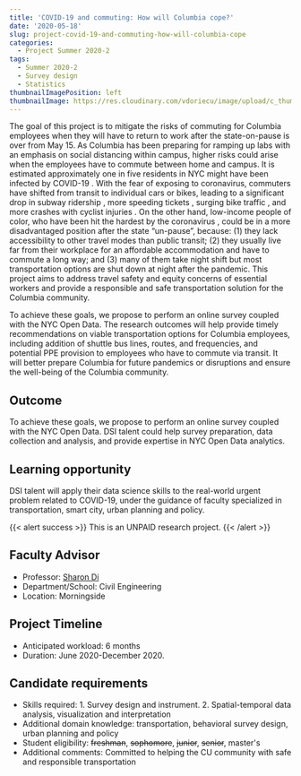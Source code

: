 ```yaml
---
title: 'COVID-19 and commuting: How will Columbia cope?'
date: '2020-05-18'
slug: project-covid-19-and-commuting-how-will-columbia-cope
categories:
  - Project Summer 2020-2
tags:
  - Summer 2020-2
  - Survey design
  - Statistics
thumbnailImagePosition: left
thumbnailImage: https://res.cloudinary.com/vdoriecu/image/upload/c_thumb,w_200,g_face/v1579110178/construction_c6dqbd.png
---
```

The goal of this project is to mitigate the risks of commuting for Columbia employees when they will have to return to work after the state-on-pause is over from May 15. As Columbia has been preparing for ramping up labs with an emphasis on social distancing within campus, higher risks could arise when the employees have to commute between home and campus. It is estimated approximately one in five residents in NYC might have been infected by COVID-19 . With the fear of exposing to coronavirus, commuters have shifted from transit to individual cars or bikes, leading to a significant drop in subway ridership , more speeding tickets , surging bike traffic , and more crashes with cyclist injuries . On the other hand, low-income people of color, who have been hit the hardest by the coronavirus , could be in a more disadvantaged position after the state “un-pause”, because: (1) they lack accessibility to other travel modes than public transit; (2) they usually live far from their workplace for an affordable accommodation and have to commute a long way; and (3) many of them take night shift but most transportation options are shut down at night after the pandemic. This project aims to address travel safety and equity concerns of essential workers and provide a responsible and safe transportation solution for the Columbia community. 

<!--more-->

To achieve these goals, we propose to perform an online survey coupled with the NYC Open Data. The research outcomes will help provide timely recommendations on viable transportation options for Columbia employees, including addition of shuttle bus lines, routes, and frequencies, and potential PPE provision to employees who have to commute via transit. It will better prepare Columbia for future pandemics or disruptions and ensure the well-being of the Columbia community.

## Outcome

To achieve these goals, we propose to perform an online survey coupled with the NYC Open Data. DSI talent could help survey preparation, data collection and analysis, and provide expertise in NYC Open Data analytics.

## Learning opportunity

DSI talent will apply their data science skills to the real-world urgent problem related to COVID-19, under the guidance of faculty specialized in transportation, smart city, urban planning and policy.

{{< alert success >}}
This is an UNPAID research project.
{{< /alert >}}

## Faculty Advisor
+ Professor: [Sharon Di](https://sharondi-columbia.wixsite.com/ditectlab/home-1)
+ Department/School: Civil Engineering
+ Location: Morningside

## Project Timeline
+ Anticipated workload: 6 months
+ Duration: June 2020-December 2020.

## Candidate requirements
+ Skills required: 1. Survey design and instrument. 2. Spatial-temporal data analysis, visualization and interpretation
+ Additional domain knowledge: transportation, behavioral survey design, urban planning and policy
+ Student eligibility: ~~freshman~~, ~~sophomore~~, ~~junior~~, ~~senior~~, master's
+ Additional comments: Committed to helping the CU community with safe and responsible transportation

